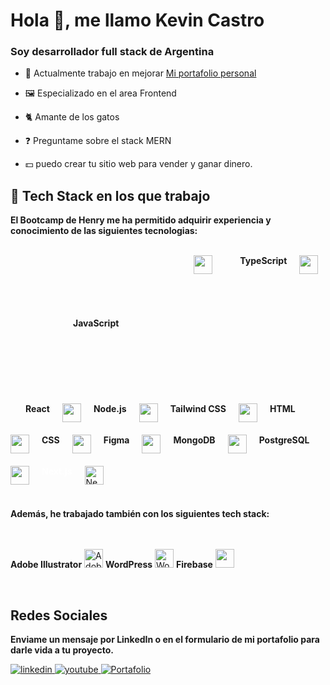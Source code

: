 # Hola 👋, me llamo Kevin Castro

### Soy desarrollador full stack de Argentina
  

- 🔭 Actualmente trabajo en mejorar [Mi portafolio personal](https://portafolio3-95zh.vercel.app/)

- 🖼️ Especializado en el area Frontend
  

- 🐈 Amante de los gatos
  

- ❓ Preguntame sobre el stack MERN   
  

- 💵 puedo crear tu sitio web para vender y ganar dinero.  
  

## 🚀 Tech Stack en los que trabajo

**El Bootcamp de Henry me ha permitido adquirir experiencia y conocimiento de las siguientes tecnologias:**

<br/>

<div style="display: flex; flex-wrap: wrap; gap: 20px;">
    <strong style="padding:100px" >JavaScript</strong>
    <img src="https://cdn.jsdelivr.net/gh/devicons/devicon/icons/javascript/javascript-original.svg" height="30" />&nbsp
    <strong>TypeScript</strong>
    <img src="https://cdn.jsdelivr.net/gh/devicons/devicon/icons/typescript/typescript-original.svg" height="30" />&nbsp
    <strong>React</strong>
    <img src="https://cdn.jsdelivr.net/gh/devicons/devicon/icons/react/react-original.svg" height="30" />
    <strong>Node.js</strong>
    <img src="https://cdn.jsdelivr.net/gh/devicons/devicon/icons/nodejs/nodejs-original.svg" height="30" />
    <strong>Tailwind CSS</strong>
    <img src="https://www.vectorlogo.zone/logos/tailwindcss/tailwindcss-icon.svg" height="30" />
    <strong>HTML</strong>
    <img src="https://cdn.jsdelivr.net/gh/devicons/devicon/icons/html5/html5-original.svg" height="30" />
    <strong>CSS</strong>
     <img src="https://cdn.jsdelivr.net/gh/devicons/devicon/icons/css3/css3-original.svg" height="30" />
    <strong>Figma</strong>
    <img src="https://cdn.jsdelivr.net/gh/devicons/devicon/icons/figma/figma-original.svg" height="30" />
    <strong>MongoDB</strong>
    <img src="https://cdn.jsdelivr.net/gh/devicons/devicon/icons/mongodb/mongodb-original.svg" height="30" />
    <strong>PostgreSQL</strong>
    <img src="https://cdn.jsdelivr.net/gh/devicons/devicon/icons/postgresql/postgresql-original.svg" height="30" />
    <strong style="color: white;">Next.js</strong>
    <img src="https://cdn.jsdelivr.net/gh/devicons/devicon/icons/nextjs/nextjs-original.svg" height="30" alt="Next.js logo" />

   <br/>
  <br/>


  
**Además, he trabajado también con los siguientes tech stack:**

<strong>Adobe Illustrator</strong>
    <img src="https://upload.wikimedia.org/wikipedia/commons/f/fb/Adobe_Illustrator_CC_icon.svg" height="30" alt="Adobe Illustrator" />
    <strong>WordPress</strong>
    <img src="https://upload.wikimedia.org/wikipedia/commons/9/98/WordPress_blue_logo.svg" height="30" alt="WordPress azul" />
    <strong>Firebase</strong>
    <img src="https://cdn.jsdelivr.net/gh/devicons/devicon/icons/firebase/firebase-plain.svg" height="30" />
</div>

<br/>

## Redes Sociales
**Enviame un mensaje por LinkedIn o en el formulario de mi portafolio para darle vida a tu proyecto.**
<div align="start">
<a href="https://www.linkedin.com/in/kevin-castro-b12357214/" target="_blank">
<img src=https://img.shields.io/badge/linkedin-%231E77B5.svg?&style=for-the-badge&logo=linkedin&logoColor=white alt=linkedin style="margin-bottom: 5px;" />
</a>
<a href="https://www.youtube.com/@practicandoprogramacion2022" target="_blank">
<img src=https://img.shields.io/badge/youtube-%23EE4831.svg?&style=for-the-badge&logo=youtube&logoColor=white alt=youtube style="margin-bottom: 5px;" />
</a>
<a href="https://portafolio3-95zh.vercel.app/" target="_blank">
<img src="https://img.shields.io/badge/Portafolio-%2324292e.svg?&style=for-the-badge&logo=portfolio&logoColor=white" alt="Portafolio" style="margin-bottom: 5px;" />
</a>
</div>  
  

<br/>  
